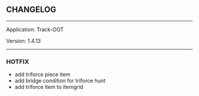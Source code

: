 ## CHANGELOG

---

Application:    Track-OOT

Version:        1.4.13

---

### HOTFIX
- add triforce piece item
- add bridge condition for triforce hunt
- add triforce item to itemgrid